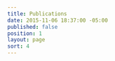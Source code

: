 ```yaml
---
title: Publications
date: 2015-11-06 18:37:00 -05:00
published: false
position: 1
layout: page
sort: 4
---
```


